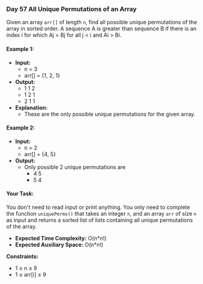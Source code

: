 ### Day 57 **All Unique Permutations of an Array**

Given an array `arr[]` of length `n`, find all possible unique permutations of the array in sorted order. A sequence A is greater than sequence B if there is an index i for which Aj = Bj for all j < i and Ai > Bi.

#### Example 1:

- **Input:** 
    - n = 3
    - arr[] = {1, 2, 1}
- **Output:** 
    - 1 1 2
    - 1 2 1
    - 2 1 1
- **Explanation:**
    - These are the only possible unique permutations for the given array.

#### Example 2:

- **Input:** 
    - n = 2
    - arr[] = {4, 5}
- **Output:** 
    - Only possible 2 unique permutations are
        - 4 5
        - 5 4

#### Your Task:

You don't need to read input or print anything. You only need to complete the function `uniquePerms()` that takes an integer `n`, and an array `arr` of size `n` as input and returns a sorted list of lists containing all unique permutations of the array.

- **Expected Time Complexity:** O(n*n!)
- **Expected Auxiliary Space:** O(n*n!)

**Constraints:**
- 1 ≤ n ≤ 9
- 1 ≤ arr[i] ≤ 9